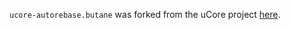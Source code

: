 `ucore-autorebase.butane` was forked from the uCore project [here](https://github.com/ublue-os/ucore/blob/main/examples/ucore-autorebase.butane).
